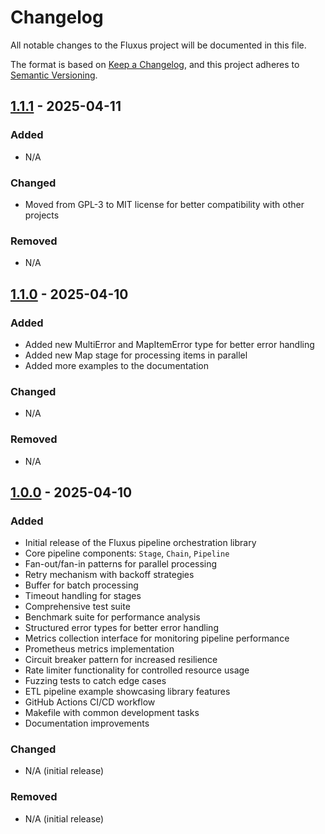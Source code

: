 # Changelog

All notable changes to the Fluxus project will be documented in this file.

The format is based on [Keep a Changelog](https://keepachangelog.com/en/1.0.0/),
and this project adheres to [Semantic Versioning](https://semver.org/spec/v2.0.0.html).

## [1.1.1] - 2025-04-11

### Added
- N/A

### Changed
- Moved from GPL-3 to MIT license for better compatibility with other projects

### Removed
- N/A

[1.1.1]: https://github.com/synoptiq/go-fluxus/releases/tag/v1.1.1

## [1.1.0] - 2025-04-10

### Added
- Added new MultiError and MapItemError type for better error handling
- Added new Map stage for processing items in parallel 
- Added more examples to the documentation


### Changed
- N/A

### Removed
- N/A

[1.1.0]: https://github.com/synoptiq/go-fluxus/releases/tag/v1.1.0

## [1.0.0] - 2025-04-10

### Added
- Initial release of the Fluxus pipeline orchestration library
- Core pipeline components: `Stage`, `Chain`, `Pipeline`
- Fan-out/fan-in patterns for parallel processing
- Retry mechanism with backoff strategies
- Buffer for batch processing
- Timeout handling for stages
- Comprehensive test suite
- Benchmark suite for performance analysis
- Structured error types for better error handling
- Metrics collection interface for monitoring pipeline performance
- Prometheus metrics implementation
- Circuit breaker pattern for increased resilience
- Rate limiter functionality for controlled resource usage
- Fuzzing tests to catch edge cases
- ETL pipeline example showcasing library features
- GitHub Actions CI/CD workflow
- Makefile with common development tasks
- Documentation improvements

### Changed
- N/A (initial release)

### Removed
- N/A (initial release)

[1.0.0]: https://github.com/synoptiq/go-fluxus/releases/tag/v1.0.0